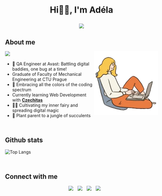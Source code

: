 # <p align="center">Hi👋🏻, I'm Adéla</p>
<p align="center">
  <a href="https://github.com/DenverCoder1/readme-typing-svg"><img src="https://readme-typing-svg.herokuapp.com?font=Time+New+Roman&color=cyan&size=25&center=true&vCenter=true&width=600&height=100&lines=Mechanical+Engineering+graduate;Computer+Science+student;Good+vibe+addict+🤸‍♀️;"></a>
</p>

## About me
<img src="https://media.giphy.com/media/ObNTw8Uzwy6KQ/giphy.gif" width="30px">
<img align="right" img src="https://raw.githubusercontent.com/afialova/afialova/master/200w.webp" width="210px">

- 🐞 QA Engineer at Avast: Battling digital baddies, one bug at a time!<br>
- Graduate of Faculty of Mechanical Engineering at CTU Prague <br>
- 🌈 Embracing all the colors of the coding spectrum<br>
- Currently learning Web Development with [__Czechitas__](https://www.czechitas.cz/kurzy/digitalni-akademie-web)<br>
- 🧚‍♂️ Cultivating my inner fairy and spreading digital magic<br>
- 🌿 Plant parent to a jungle of succulents<br>
<br>

## Github stats
![Top Langs](https://github-readme-stats.vercel.app/api/top-langs/?username=afialova&layout=compact&theme=tokyonight)

<br>

## Connect with me
<div align="center"  class="icons-social" style="margin-left: 10px;">
        <a style="margin-left: 10px;" target="_blank" href="mailto:adela.grnd@gmail.com">
			<img src="https://img.icons8.com/doodle/48/gmail.png"></a>
        <a style="margin-left: 10px;"  target="_blank" href="https://www.linkedin.com/in/adela-fialova/">
			<img src="https://img.icons8.com/doodle/40/000000/linkedin--v2.png"></a>
        <a style="margin-left: 10px;" target="_blank" href="https://github.com/afialova">
		  <img src="https://img.icons8.com/doodle/40/000000/github--v1.png"></a>
        <a style="margin-left: 10px;" target="_blank" href="https://instagram.com/_adelafialova">
			<img src="https://img.icons8.com/doodle/40/000000/instagram-new--v2.png"></a>
      </div>
